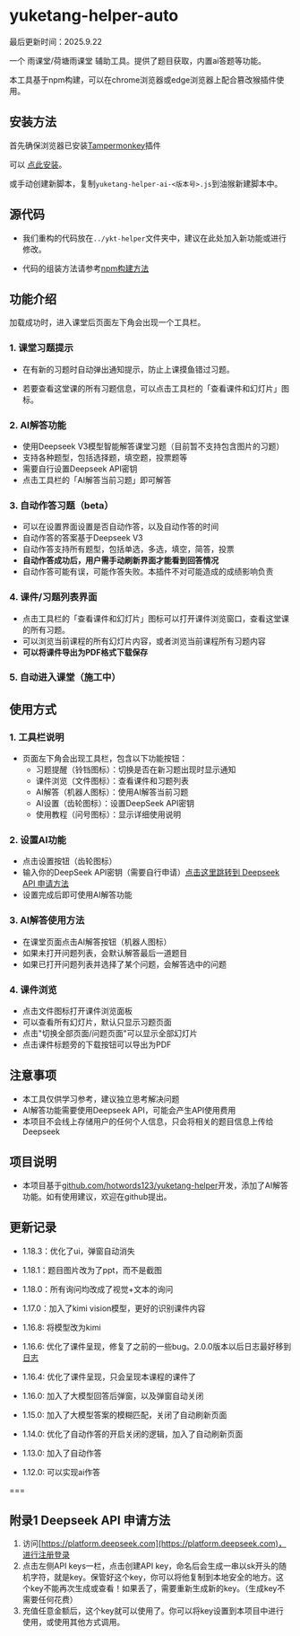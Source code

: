 # yuketang-helper-auto

最后更新时间：2025.9.22

一个 雨课堂/荷塘雨课堂 辅助工具。提供了题目获取，内置ai答题等功能。

本工具基于npm构建，可以在chrome浏览器或edge浏览器上配合篡改猴插件使用。

## 安装方法
首先确保浏览器已安装[Tampermonkey](https://www.tampermonkey.net/)插件

可以 [点此安装](https://update.greasyfork.org/scripts/531469/AI%E9%9B%A8%E8%AF%BE%E5%A0%82%E5%8A%A9%E6%89%8B.user.js)。

或手动创建新脚本，复制```yuketang-helper-ai-<版本号>.js```到油猴新建脚本中。

## 源代码

- 我们重构的代码放在`../ykt-helper`文件夹中，建议在此处加入新功能或进行修改。

- 代码的组装方法请参考[npm构建方法](../yuketang-helper/ykt-helper/readme.md)

## 功能介绍

加载成功时，进入课堂后页面左下角会出现一个工具栏。

### 1. 课堂习题提示

- 在有新的习题时自动弹出通知提示，防止上课摸鱼错过习题。

- 若要查看这堂课的所有习题信息，可以点击工具栏的「查看课件和幻灯片」图标。

### 2. AI解答功能

- 使用Deepseek V3模型智能解答课堂习题（目前暂不支持包含图片的习题）
- 支持各种题型，包括选择题，填空题，投票题等
- 需要自行设置Deepseek API密钥
- 点击工具栏的「AI解答当前习题」即可解答

### 3. 自动作答习题（beta）

- 可以在设置界面设置是否自动作答，以及自动作答的时间
- 自动作答的答案基于Deepseek V3
- 自动作答支持所有题型，包括单选，多选，填空，简答，投票
- **自动作答成功后，用户需手动刷新界面才能看到回答情况**
- 自动作答可能有误，可能作答失败。本插件不对可能造成的成绩影响负责

### 4. 课件/习题列表界面

- 点击工具栏的「查看课件和幻灯片」图标可以打开课件浏览窗口，查看这堂课的所有习题。
- 可以浏览当前课程的所有幻灯片内容，或者浏览当前课程所有习题内容
- **可以将课件导出为PDF格式下载保存**

### 5. 自动进入课堂（施工中）

## 使用方式

### 1. 工具栏说明

- 页面左下角会出现工具栏，包含以下功能按钮：
  - 习题提醒（铃铛图标）：切换是否在新习题出现时显示通知
  - 课件浏览（文件图标）：查看课件和习题列表
  - AI解答（机器人图标）：使用AI解答当前习题
  - AI设置（齿轮图标）：设置DeepSeek API密钥
  - 使用教程（问号图标）：显示详细使用说明

### 2. 设置AI功能

- 点击设置按钮（齿轮图标）
- 输入你的DeepSeek API密钥（需要自行申请）[点击这里跳转到 Deepseek API 申请方法](#附录1-deepseek-api-申请方法)
- 设置完成后即可使用AI解答功能

### 3. AI解答使用方法

- 在课堂页面点击AI解答按钮（机器人图标）
- 如果未打开问题列表，会默认解答最后一道题目
- 如果已打开问题列表并选择了某个问题，会解答选中的问题

### 4. 课件浏览

- 点击文件图标打开课件浏览面板
- 可以查看所有幻灯片，默认只显示习题页面
- 点击"切换全部页面/问题页面"可以显示全部幻灯片
- 点击课件标题旁的下载按钮可以导出为PDF

## 注意事项

- 本工具仅供学习参考，建议独立思考解决问题
- AI解答功能需要使用Deepseek API，可能会产生API使用费用
- 本项目不会线上存储用户的任何个人信息，只会将相关的题目信息上传给Deepseek

## 项目说明

- 本项目基于[github.com/hotwords123/yuketang-helper](github.com/hotwords123/yuketang-helper)开发，添加了AI解答功能。如有使用建议，欢迎在github提出。


## 更新记录

- 1.18.3：优化了ui，弹窗自动消失

- 1.18.1：题目图片改为了ppt，而不是截图

- 1.18.0：所有询问均改成了视觉+文本的询问

- 1.17.0：加入了kimi vision模型，更好的识别课件内容

- 1.16.8: 将模型改为kimi

- 1.16.6: 优化了课件呈现，修复了之前的一些bug。2.0.0版本以后日志最好移到[日志](./changelog.md)

- 1.16.4: 优化了课件呈现，只会呈现本课程的课件了

- 1.16.0: 加入了大模型回答后弹窗，以及弹窗自动关闭

- 1.15.0: 加入了大模型答案的模糊匹配，关闭了自动刷新页面

- 1.14.0: 优化了自动作答的开启关闭的逻辑，加入了自动刷新页面

- 1.13.0: 加入了自动作答

- 1.12.0: 可以实现ai作答

===

## 附录1 Deepseek API 申请方法

1. 访问[https://platform.deepseek.com](https://platform.deepseek.com)，进行注册登录
2. 点击左侧API keys一栏，点击创建API key，命名后会生成一串以sk开头的随机字符，就是key。保管好这个key，你可以将他复制到本地安全的地方。这个key不能再次生成或查看！如果丢了，需要重新生成新的key。（生成key不需要任何花费）
3. 充值任意金额后，这个key就可以使用了。你可以将key设置到本项目中进行使用，或使用其他方式调用。
